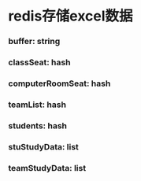 # redis存储excel数据

### 	buffer:  string

### 	classSeat:  hash

### 	computerRoomSeat:  hash

### 	teamList:  hash

### 	students:  hash

### 	stuStudyData:  list

### 	teamStudyData:   list



